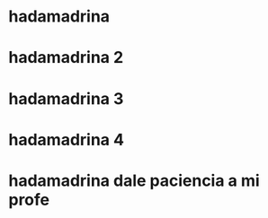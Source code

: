 # hadamadrina
# hadamadrina 2
# hadamadrina 3
# hadamadrina 4
# hadamadrina dale paciencia a mi profe
